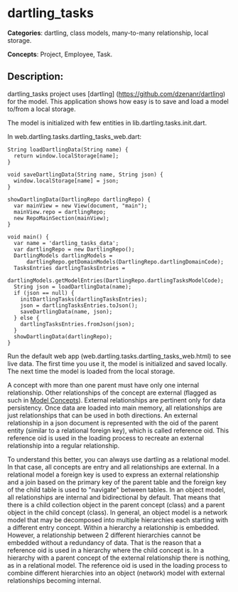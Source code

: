 # dartling_tasks

**Categories**: dartling, class models, many-to-many relationship, local storage.

**Concepts**: Project, Employee, Task.

## Description:
dartling_tasks project uses
[dartling] (https://github.com/dzenanr/dartling) for the model.
This application shows how easy is to save and load a model to/from a local storage.

The model is initialized with few entities in lib.dartling.tasks.init.dart.

In web.dartling.tasks.dartling_tasks_web.dart:

    String loadDartlingData(String name) {
      return window.localStorage[name];
    }

    void saveDartlingData(String name, String json) {
      window.localStorage[name] = json;
    }

    showDartlingData(DartlingRepo dartlingRepo) {
      var mainView = new View(document, "main");
      mainView.repo = dartlingRepo;
      new RepoMainSection(mainView);
    }

    void main() {
      var name = 'dartling_tasks_data';
      var dartlingRepo = new DartlingRepo();
      DartlingModels dartlingModels =
          dartlingRepo.getDomainModels(DartlingRepo.dartlingDomainCode);
      TasksEntries dartlingTasksEntries =
          dartlingModels.getModelEntries(DartlingRepo.dartlingTasksModelCode);
      String json = loadDartlingData(name);
      if (json == null) {
        initDartlingTasks(dartlingTasksEntries);
        json = dartlingTasksEntries.toJson();
        saveDartlingData(name, json);
      } else {
        dartlingTasksEntries.fromJson(json);
      }
      showDartlingData(dartlingRepo);
    }

Run the default web app (web.dartling.tasks.dartling_tasks_web.html) to see live data.
The first time you use it, the model is initialized and saved locally.
The next time the model is loaded from the local storage.

A concept with more than one parent must have only one internal relationship.
Other relationships of the concept are external
(flagged as such in [Model Concepts](https://github.com/dzenanr/model_concepts)).
External relationships are pertinent only for data persistency.
Once data are loaded into main memory, all relationships are just relationships
that can be used in both directions. An external relationship in a json document
is represented with the oid of the parent entity (similar to a relational foreign key),
which is called reference oid. This reference oid is used in the loading process
to recreate an external relationship into a regular relationship.

To understand this better, you can always use dartling as a relational model.
In that case, all concepts are entry and all relationships are external.
In a relational model a foreign key is used to express an external relationship
and a join based on the primary key of the parent table and the foreign key of
the child table is used to "navigate" between tables. In an object model,
all relationships are internal and bidirectional by default. That means that
there is a child collection object in the parent concept (class) and a parent
object in the child concept (class). In general, an object model is a network
model that may be decomposed into multiple hierarchies each starting with a
different entry concept. Within a hierarchy a relationship is embedded.
However, a relationship between 2 different hierarchies cannot be embedded
without a redundancy of data. That is the reason that a reference oid is used
in a hierarchy where the child concept is. In a hierarchy with a parent concept
of the external relationship there is nothing, as in a relational model.
The reference oid is used in the loading process to combine different
hierarchies into an object (network) model with external relationships becoming
internal.

